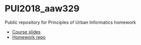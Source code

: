 # PUI2018_aaw329
Public repository for Principles of Urban Informatics homework

- [Course slides](https://github.com/fedhere/UInotebooks/tree/master/slides2018)
- [Homework repo](https://github.com/fedhere/PUI2018_fb55)
